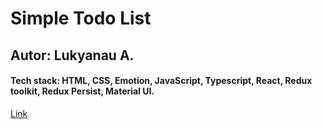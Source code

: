 # Simple Todo List

## Autor: Lukyanau A.

#### Tech stack: HTML, CSS, Emotion, JavaScript, Typescript, React, Redux toolkit, Redux Persist, Material UI. 
  
[Link](https://lucky-piroshki-d23ff8.netlify.app/)